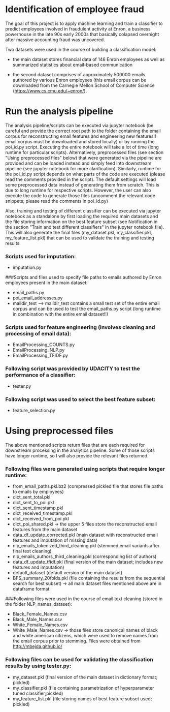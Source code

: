 # Identification of employee fraud

The goal of this project is to apply machine learning and train a classifier to predict employees involved in 
fraudulent activity at Enron, a business powerhouse in the late 90s early 2000s that basically colapsed overnight 
after massive accounting fraud was uncovered.


Two datasets were used in the course of building a classification model:
- the main dataset stores financial data of 146 Enron employees as well as summarized statistics about email-based 
communication

- the second dataset comprises of approximately 500000 emails authored by various Enron employees (this email 
corpus can be downloaded from the Carnegie Mellon School of Computer Science (https://www.cs.cmu.edu/~enron/).

# Run the analysis pipeline
The analysis pipeline/scripts can be executed via jupyter notebook (be careful and provide the correct root path to
the folder containing the email corpus for reconstructing email features and engineering new features!! email 
corpus must be downloaded and stored locally) or by running the poi_id.py script. Executing the entire notebook will take a lot of time (long runtime 
for particular scripts). Alternatively, preprocessed files (see section "Using preprocessed files" below) that were
generated via the pipeline are provided and can be loaded instead and simply feed into downstream pipeline (see 
jupyter notebook for more clarification). Similarly, runtime for the poi_id.py script depends on what parts of the code are executed (please read the comments provided in the script). The default settings will load some preprocessed data instead of generating them from scratch. This is due to long runtime for respective scripts. However, the user can also execute the code to generate those files (uncomment the relevant code snippets; please read the comments in poi_id.py)

Also, training and testing of different classifier can be executed via jupyter notebook as a standalone by first
loading the required main datasets and the file storing information on the best feature subset (see Notification 
in the section "Train and test different classifiers" in the jupyter notebook file). This will also generate the
final files (my_dataset.pkl, my_classifier.pkl, my_feature_list.pkl) that can be used to validate the 
training and testing results.


### Scripts used for imputation:
- imputation.py

###Scripts and files used to specify file paths to emails authored by Enron employees present in the main dataset:
- email_paths.py
- poi_email_addresses.py
- maildir_test
—> maildir_test contains a small test set of the entire email corpus and can be used to test the email_paths.py script (long runtime in combination with the entire email dataset!!) 

### Scripts used for feature engineering (involves cleaning and processing of email data):
- EmailProcessing_COUNTS.py
- EmailProcessing_NLP.py
- EmailProcessing_TFIDF.py

### Following script was provided by UDACITY to test the performance of a classifier:
- tester.py

### Following script was used to select the best feature subset:
- feature_selection.py


# Using preprocessed files
The above mentioned scripts return files that are each required for downstream processing in the analytics 
pipeline. Some of those scripts have longer runtime, so I will also provide the relevant files returned.

### Following files were generated using scripts that require longer runtime: 
- from_email_paths.pkl.bz2 (compressed pickled file that stores file paths to emails by employees)
- dict_sent_total.pkl
- dict_sent_to_poi.pkl
- dict_sent_timestamp.pkl
- dict_received_timestamp.pkl
- dict_received_from_poi.pkl
- dict_poi_shared.pkl
-> the upper 5 files store the reconstructed email features from the main dataset
- data_df_update_corrected.pkl (main dataset with reconstructed email features and imputation of missing data)
- nlp_emails_tokenized_third_cleaning.pkl (stemmed email variants after final text cleaning)
- nlp_emails_authors_third_cleaning.pkl (corresponding list of authors)
- data_df_update_tfidf.pkl (final version of the main dataset; includes new features and imputation)
- default_dataset (default version of the main dataset)
- BFS_summary_20folds.pkl (file containing the results from the sequential search for best subset)
-> all main dataset files mentioned above are in dataframe format

###Following files were used in the course of email text cleaning (stored in the folder NLP_names_dataset):
- Black_Female_Names.csv
- Black_Male_Names.csv
- White_Female_Names.csv
- White_Male_Names.csv
-> those files store canonical names of black and white american citizens, which were used to remove names from 
the email corpus prior to stemming. Files were obtained from  http://mbejda.github.io/

### Following files can be used for validating the classification results by using tester.py:
- my_dataset.pkl (final version of the main dataset in dictionary format; pickled)
- my_classifier.pkl (file containing parametrization of hyperparameter tuned classifier;pickled)
- my_feature_list.pkl (file storing names of best feature subset used; pickled)

